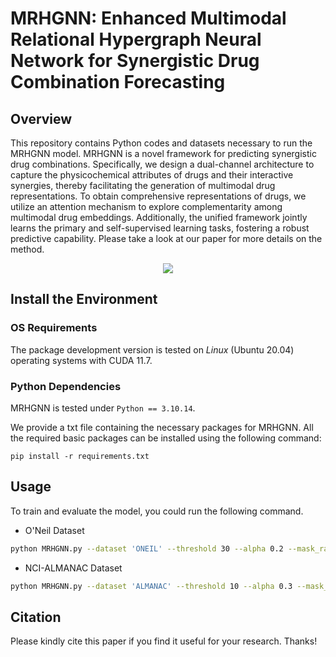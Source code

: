 # MRHGNN: Enhanced Multimodal Relational Hypergraph Neural Network for Synergistic Drug Combination Forecasting


## Overview

This repository contains Python codes and datasets necessary to run the MRHGNN model. MRHGNN is a novel framework for predicting synergistic drug combinations. Specifically, we design a dual-channel architecture to capture the physicochemical attributes of drugs and their interactive synergies, thereby facilitating the generation of multimodal drug representations. To obtain comprehensive representations of drugs, we utilize an attention mechanism to explore complementarity among multimodal drug embeddings. Additionally, the unified framework jointly learns the primary and self-supervised learning tasks, fostering a robust predictive capability. Please take a look at our paper for more details on the method.

<p align="center">

<img src="https://github.com/Redamancy-CX330/MRHGNN/blob/main/Overall%20Framework.png" align="center">

</p>


## Install the Environment

### OS Requirements

The package development version is tested on _Linux_ (Ubuntu 20.04) operating systems with CUDA 11.7.

### Python Dependencies

MRHGNN is tested under ``Python == 3.10.14``. 

We provide a txt file containing the necessary packages for MRHGNN. All the required basic packages can be installed using the following command:

```
pip install -r requirements.txt
```


## Usage

To train and evaluate the model, you could run the following command.

- O'Neil Dataset

```bash
python MRHGNN.py --dataset 'ONEIL' --threshold 30 --alpha 0.2 --mask_ratio 0.2 --learning_rate 1e-2 --weight_decay 1e-4 --epochs 2000
```

- NCI-ALMANAC Dataset

```bash
python MRHGNN.py --dataset 'ALMANAC' --threshold 10 --alpha 0.3 --mask_ratio 0.3 --learning_rate 1e-2 --weight_decay 1e-4 --epochs 2000
```

## Citation

Please kindly cite this paper if you find it useful for your research. Thanks!
